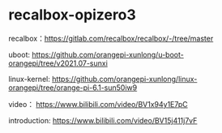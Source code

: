 # recalbox-opizero3

recalbox：https://gitlab.com/recalbox/recalbox/-/tree/master

uboot: https://github.com/orangepi-xunlong/u-boot-orangepi/tree/v2021.07-sunxi

linux-kernel: https://github.com/orangepi-xunlong/linux-orangepi/tree/orange-pi-6.1-sun50iw9

video： https://www.bilibili.com/video/BV1x94y1E7pC

introduction: https://www.bilibili.com/video/BV15j411j7vF
